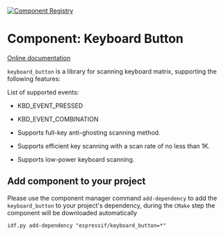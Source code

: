 [![Component Registry](https://components.espressif.com/components/espressif/keyboard_button/badge.svg)](https://components.espressif.com/components/espressif/keyboard_button)

# Component: Keyboard Button
[Online documentation](https://docs.espressif.com/projects/esp-iot-solution/en/latest/input_device/keyboard_button.html)

`keyboard_button` is a library for scanning keyboard matrix, supporting the following features:

List of supported events:
 * KBD_EVENT_PRESSED
 * KBD_EVENT_COMBINATION

* Supports full-key anti-ghosting scanning method.
* Supports efficient key scanning with a scan rate of no less than 1K.
* Supports low-power keyboard scanning.

## Add component to your project

Please use the component manager command `add-dependency` to add the `keyboard_button` to your project's dependency, during the `CMake` step the component will be downloaded automatically

```
idf.py add-dependency "espressif/keyboard_button=*"
```